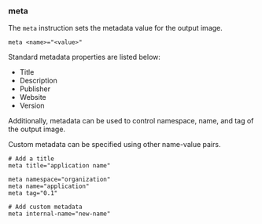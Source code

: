### meta

The `meta` instruction sets the metadata value for the output image. 

```
meta <name>="<value>"
```

Standard metadata properties are listed below:

* Title
* Description
* Publisher
* Website
* Version

Additionally, metadata can be used to control namespace, name, and tag of the output image.

Custom metadata can be specified using other name-value pairs. 

```
# Add a title
meta title="application name"

meta namespace="organization"
meta name="application"
meta tag="0.1"

# Add custom metadata
meta internal-name="new-name"
```

